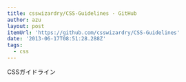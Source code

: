 ```yaml
---
title: csswizardry/CSS-Guidelines · GitHub
author: azu
layout: post
itemUrl: 'https://github.com/csswizardry/CSS-Guidelines'
date: '2013-06-17T08:51:28.288Z'
tags:
  - css
---
```

CSSガイドライン
